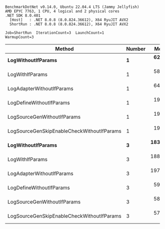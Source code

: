 ```

BenchmarkDotNet v0.14.0, Ubuntu 22.04.4 LTS (Jammy Jellyfish)
AMD EPYC 7763, 1 CPU, 4 logical and 2 physical cores
.NET SDK 8.0.401
  [Host]   : .NET 8.0.8 (8.0.824.36612), X64 RyuJIT AVX2
  ShortRun : .NET 8.0.8 (8.0.824.36612), X64 RyuJIT AVX2

Job=ShortRun  IterationCount=3  LaunchCount=1  
WarmupCount=3  

```
| Method                                     | Number | Mean      | Error     | StdDev   | Min       | Max       | Gen0   | Allocated |
|------------------------------------------- |------- |----------:|----------:|---------:|----------:|----------:|-------:|----------:|
| **LogWithoutIfParams**                         | **1**      |  **62.57 ns** | **13.449 ns** | **0.737 ns** |  **61.93 ns** |  **63.38 ns** | **0.0010** |      **88 B** |
| LogWithIfParams                            | 1      |  58.95 ns |  5.734 ns | 0.314 ns |  58.74 ns |  59.31 ns | 0.0010 |      88 B |
| LogAdapterWithoutIfParams                  | 1      |  64.85 ns |  7.535 ns | 0.413 ns |  64.61 ns |  65.33 ns | 0.0010 |      88 B |
| LogDefineWithoutIfParams                   | 1      |  19.82 ns |  0.418 ns | 0.023 ns |  19.79 ns |  19.84 ns |      - |         - |
| LogSourceGenWithoutIfParams                | 1      |  19.94 ns |  2.053 ns | 0.113 ns |  19.87 ns |  20.07 ns |      - |         - |
| LogSourceGenSkipEnableCheckWithoutIfParams | 1      |  19.19 ns |  0.623 ns | 0.034 ns |  19.16 ns |  19.23 ns |      - |         - |
| **LogWithoutIfParams**                         | **3**      | **183.19 ns** | **40.761 ns** | **2.234 ns** | **181.43 ns** | **185.70 ns** | **0.0031** |     **264 B** |
| LogWithIfParams                            | 3      | 188.66 ns | 25.175 ns | 1.380 ns | 187.39 ns | 190.13 ns | 0.0031 |     264 B |
| LogAdapterWithoutIfParams                  | 3      | 197.06 ns |  2.057 ns | 0.113 ns | 196.93 ns | 197.15 ns | 0.0031 |     264 B |
| LogDefineWithoutIfParams                   | 3      |  59.06 ns |  0.675 ns | 0.037 ns |  59.03 ns |  59.10 ns |      - |         - |
| LogSourceGenWithoutIfParams                | 3      |  58.31 ns |  1.123 ns | 0.062 ns |  58.24 ns |  58.36 ns |      - |         - |
| LogSourceGenSkipEnableCheckWithoutIfParams | 3      |  57.83 ns |  1.771 ns | 0.097 ns |  57.76 ns |  57.94 ns |      - |         - |
